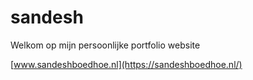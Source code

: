 # sandesh

Welkom op mijn persoonlijke portfolio website 

[www.sandeshboedhoe.nl](https://sandeshboedhoe.nl/)
